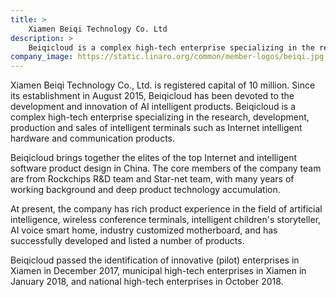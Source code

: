 ```yaml
---
title: >
    Xiamen Beiqi Technology Co. Ltd
description: >
    Beiqicloud is a complex high-tech enterprise specializing in the research, development, production and sales of intelligent terminals such as Internet intelligent hardware and communication products.
company_image: https://static.linaro.org/common/member-logos/beiqi.jpg
---
```

Xiamen Beiqi Technology Co., Ltd. is registered capital of 10 million. Since its establishment in August 2015, Beiqicloud has been devoted to the development and innovation of AI intelligent products. Beiqicloud is a complex high-tech enterprise specializing in the research, development, production and sales of intelligent terminals such as Internet intelligent hardware and communication products.

Beiqicloud brings together the elites of the top Internet and intelligent software product design in China. The core members of the company team are from Rockchips R&amp;D team and Star-net team, with many years of working background and deep product technology accumulation.

At present, the company has rich product experience in the field of artificial intelligence, wireless conference terminals, intelligent children&#39;s storyteller, AI voice smart home, industry customized motherboard, and has successfully developed and listed a number of products.

Beiqicloud passed the identification of innovative (pilot) enterprises in Xiamen in December 2017, municipal high-tech enterprises in Xiamen in January 2018, and national high-tech enterprises in October 2018.
